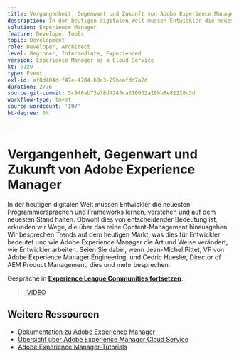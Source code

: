 ```yaml
---
title: Vergangenheit, Gegenwart und Zukunft von Adobe Experience Manager
description: In der heutigen digitalen Welt müssen Entwickler die neuesten Programmiersprachen und Frameworks lernen, verstehen und auf dem neuesten Stand halten. Obwohl dies von entscheidender Bedeutung ist, erkunden wir Wege, die über das reine Content-Management hinausgehen. Wir besprechen Trends auf dem heutigen Markt, was dies für Entwickler bedeutet und wie Adobe Experience Manager die Art und Weise verändert, wie Entwickler arbeiten. Seien Sie dabei, wenn Jean-Michel Pittet, VP von Adobe Experience Manager Engineering, und Cedric Huesler, Director of AEM Product Management, dies und mehr besprechen.
solution: Experience Manager
feature: Developer Tools
topic: Development
role: Developer, Architect
level: Beginner, Intermediate, Experienced
version: Experience Manager as a Cloud Service
kt: 9120
type: Event
exl-id: af8d404d-f47e-4704-b0e3-29beafdd7a2d
duration: 2776
source-git-commit: 5c946ab73e78d4243ca310032a10bb8e82228c3d
workflow-type: tm+mt
source-wordcount: '197'
ht-degree: 3%

---
```


# Vergangenheit, Gegenwart und Zukunft von Adobe Experience Manager

In der heutigen digitalen Welt müssen Entwickler die neuesten Programmiersprachen und Frameworks lernen, verstehen und auf dem neuesten Stand halten. Obwohl dies von entscheidender Bedeutung ist, erkunden wir Wege, die über das reine Content-Management hinausgehen. Wir besprechen Trends auf dem heutigen Markt, was dies für Entwickler bedeutet und wie Adobe Experience Manager die Art und Weise verändert, wie Entwickler arbeiten. Seien Sie dabei, wenn Jean-Michel Pittet, VP von Adobe Experience Manager Engineering, und Cedric Huesler, Director of AEM Product Management, dies und mehr besprechen.

Gespräche in **[Experience League Communities fortsetzen](https://adobe.ly/2WrPvNj)**.

>[!VIDEO](https://video.tv.adobe.com/v/337528/?quality=12&learn=on&hidetitle=true)

## Weitere Ressourcen

- [Dokumentation zu Adobe Experience Manager](https://experienceleague.adobe.com/docs/experience-manager-cloud-service.html)
- [Übersicht über Adobe Experience Manager Cloud Service](https://experienceleague.adobe.com/docs/experience-manager-cloud-service/overview/home.html)
- [Adobe Experience Manager-Tutorials](https://experienceleague.adobe.com/docs/experience-manager-tutorials.html)
